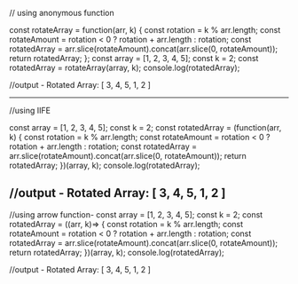 // using anonymous function

const rotateArray = function(arr, k) {
    const rotation = k % arr.length;
    const rotateAmount = rotation < 0 ? rotation + arr.length : rotation;
    const rotatedArray = arr.slice(rotateAmount).concat(arr.slice(0, rotateAmount));
    return rotatedArray;
};
const array = [1, 2, 3, 4, 5];
const k = 2;
const rotatedArray = rotateArray(array, k);
console.log(rotatedArray);

//output - Rotated Array: [ 3, 4, 5, 1, 2 ]

-------------------------------------------------------------------

//using IIFE 

const array = [1, 2, 3, 4, 5];
const k = 2;
const rotatedArray = (function(arr, k) {
    const rotation = k % arr.length;
    const rotateAmount = rotation < 0 ? rotation + arr.length : rotation;
    const rotatedArray = arr.slice(rotateAmount).concat(arr.slice(0, rotateAmount));
    return rotatedArray;
})(array, k);
console.log(rotatedArray);

//output - Rotated Array: [ 3, 4, 5, 1, 2 ]
--------------------------------------------------------------------
//using arrow function-
const array = [1, 2, 3, 4, 5];
const k = 2;
const rotatedArray = ((arr, k)=> {
    const rotation = k % arr.length;
    const rotateAmount = rotation < 0 ? rotation + arr.length : rotation;
    const rotatedArray = arr.slice(rotateAmount).concat(arr.slice(0, rotateAmount));
    return rotatedArray;
})(array, k);
console.log(rotatedArray);

//output - Rotated Array: [ 3, 4, 5, 1, 2 ]